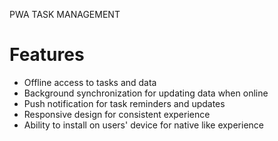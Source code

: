 PWA TASK MANAGEMENT

# Features

- Offline access to tasks and data
- Background synchronization for updating data when online
- Push notification for task reminders and updates
- Responsive design for consistent experience
- Ability to install on users' device for native like experience
